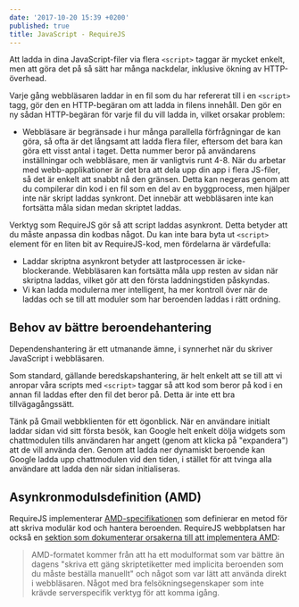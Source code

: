 ```yaml
---
date: '2017-10-20 15:39 +0200'
published: true
title: JavaScript - RequireJS
---
```

Att ladda in dina JavaScript-filer via flera `<script>` taggar är mycket enkelt, men att göra det på så sätt har många nackdelar, inklusive ökning av HTTP-överhead.

Varje gång webbläsaren laddar in en fil som du har refererat till i en `<script>` tagg, gör den en HTTP-begäran om att ladda in filens innehåll. Den gör en ny sådan HTTP-begäran för varje fil du vill ladda in, vilket orsakar problem:

* Webbläsare är begränsade i hur många parallella förfrågningar de kan göra, så ofta är det långsamt att ladda flera filer, eftersom det bara kan göra ett visst antal i taget. Detta nummer beror på användarens inställningar och webbläsare, men är vanligtvis runt 4-8. När du arbetar med webb-applikationer är det bra att dela upp din app i flera JS-filer, så det är enkelt att snabbt nå den gränsen. Detta kan negeras genom att du compilerar din kod i en fil som en del av en byggprocess, men hjälper inte när skript laddas synkront. Det innebär att webbläsaren inte kan fortsätta måla sidan medan skriptet laddas.

Verktyg som RequireJS gör så att script laddas asynkront. Detta betyder att du måste anpassa din kodbas något. Du kan inte bara byta ut `<script>` element för en liten bit av RequireJS-kod, men fördelarna är värdefulla:

* Laddar skriptna asynkront betyder att lastprocessen är icke-blockerande. Webbläsaren kan fortsätta måla upp resten av sidan när skriptna laddas, vilket gör att den första laddningstiden påskyndas.
* Vi kan ladda modulerna mer intelligent, ha mer kontroll över när de laddas och se till att moduler som har beroenden laddas i rätt ordning.

## Behov av bättre beroendehantering

Dependenshantering är ett utmanande ämne, i synnerhet när du skriver JavaScript i webbläsaren.

Som standard, gällande beredskapshantering, är helt enkelt att se till att vi anropar våra scripts med `<script>` taggar så att kod som beror på kod i en annan fil laddas efter den fil det beror på. Detta är inte ett bra tillvägagångssätt.

Tänk på Gmail webbklienten för ett ögonblick. När en användare initialt laddar sidan vid sitt första besök, kan Google helt enkelt dölja widgets som chattmodulen tills användaren har angett (genom att klicka på "expandera") att de vill använda den. Genom att ladda ner dynamiskt beroende kan Google ladda upp chattmodulen vid den tiden, i stället för att tvinga alla användare att ladda den när sidan initialiseras.

## Asynkronmodulsdefinition (AMD)

RequireJS implementerar [AMD-specifikationen](https://github.com/amdjs/amdjs-api/wiki/AMD) som definierar en metod för att skriva modulär kod och hantera beroenden. RequireJS webbplatsen har också en [sektion som dokumenterar orsakerna till att implementera AMD](http://requirejs.org/docs/whyamd.html):

> AMD-formatet kommer från att ha ett modulformat som var bättre än dagens "skriva ett gäng skriptetiketter med implicita beroenden som du måste beställa manuellt" och något som var lätt att använda direkt i webbläsaren. Något med bra felsökningsegenskaper som inte krävde serverspecifik verktyg för att komma igång.